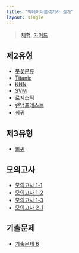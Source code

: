 ```yaml
---
title: "빅데이터분석기사 실기"
layout: single
---
```


> [체험][0-1], [가이드][0-2]

## 제2유형
* [붓꽃분류][2-1]
* [Titanic][2-2]
* [KNN][2-3]
* [SVM][2-4]
* [로지스틱][2-5]
* [랜덤포레스트][2-6]
* [회귀][2-7]

## 제3유형
* [회귀][3-1]

## 모의고사
* [모의고사 1-1][4-1]
* [모의고사 1-2][4-2]
* [모의고사 1-3][4-3]
* [모의고사 2-1][4-4]

## 기출문제
* [기출문제 6][5-1]

[0-1]: https://dataq.goorm.io/exam/3/%EC%B2%B4%ED%97%98%ED%95%98%EA%B8%B0/quiz/1
[0-2]: https://s3.ap-northeast-2.amazonaws.com/statics.goorm.io/dataq/%5BK-DATA%5D+빅데이터+실기+체험환경+가이드_202405.pdf
[2-1]: https://colab.research.google.com/drive/1sV8-1xXT_k5YvTqTAUPg4qhaeAn6dqXU?usp=sharing
[2-2]: https://colab.research.google.com/drive/1n1JSz38CiLkEO8fgcLKlXNTPwG5vJR0-?usp=sharing
[2-3]: https://colab.research.google.com/drive/1nOPE1z0AwRIZ1KJAlC6Ry7CnFgml_VxM?usp=sharing
[2-4]: https://colab.research.google.com/drive/1fMvuS89nlS4NyZympCi3LXXPXoBMIZfs?usp=sharing
[2-5]: https://colab.research.google.com/drive/1EIc6DUO4Dizr4c_b2phfjt3jqJEqndZX?usp=sharing
[2-6]: https://colab.research.google.com/drive/1FQkGw5fulLiyT5xoaErGhZEl9AWtrcPL?usp=sharing
[2-7]: https://colab.research.google.com/drive/1uEiswb5WgNgC4PXK9uHcUIXWgHmaur3N?usp=sharing
[3-1]: https://colab.research.google.com/drive/1zrbyA8iDbP_596mXgY4FQ4lH09V9vV22?usp=sharing
[4-1]: https://colab.research.google.com/drive/1Mw-Hy1E1mvWOb6SMLun4N7tJkaqCxVAl?usp=sharing
[4-2]: https://colab.research.google.com/drive/1U0JnNeaZLpJTxYHxuLEzIyl3JU-K1o1y?usp=sharing
[4-3]: https://colab.research.google.com/drive/1sEQz7hNfZWVO5ZR2fq5EpI3LyWPbQPa5?usp=sharing
[4-4]: https://colab.research.google.com/drive/1WJ4uiGK_fgz8ZrxRLBVTWjqHDJZp-Qxj?usp=sharing
[5-1]: https://colab.research.google.com/drive/101f-NtzuYgBMOVnb2-YxI8ana_9t5vPc?usp=sharing
